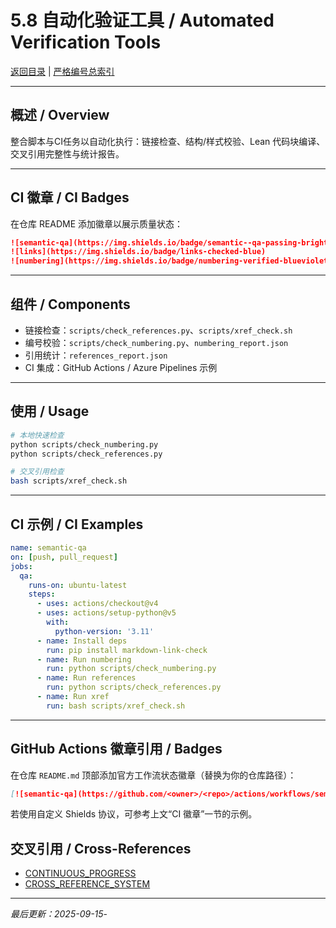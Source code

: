 # 5.8 自动化验证工具 / Automated Verification Tools

[返回目录](README.md) | [严格编号总索引](../INDEX.md)

---

## 概述 / Overview

整合脚本与CI任务以自动化执行：链接检查、结构/样式校验、Lean 代码块编译、交叉引用完整性与统计报告。

---

## CI 徽章 / CI Badges

在仓库 README 添加徽章以展示质量状态：

```markdown
![semantic-qa](https://img.shields.io/badge/semantic--qa-passing-brightgreen)
![links](https://img.shields.io/badge/links-checked-blue)
![numbering](https://img.shields.io/badge/numbering-verified-blueviolet)
```

---

## 组件 / Components

- 链接检查：`scripts/check_references.py`、`scripts/xref_check.sh`
- 编号校验：`scripts/check_numbering.py`、`numbering_report.json`
- 引用统计：`references_report.json`
- CI 集成：GitHub Actions / Azure Pipelines 示例

---

## 使用 / Usage

```bash
# 本地快速检查
python scripts/check_numbering.py
python scripts/check_references.py

# 交叉引用检查
bash scripts/xref_check.sh
```

---

## CI 示例 / CI Examples

```yaml
name: semantic-qa
on: [push, pull_request]
jobs:
  qa:
    runs-on: ubuntu-latest
    steps:
      - uses: actions/checkout@v4
      - uses: actions/setup-python@v5
        with:
          python-version: '3.11'
      - name: Install deps
        run: pip install markdown-link-check
      - name: Run numbering
        run: python scripts/check_numbering.py
      - name: Run references
        run: python scripts/check_references.py
      - name: Run xref
        run: bash scripts/xref_check.sh
```

---

## GitHub Actions 徽章引用 / Badges

在仓库 `README.md` 顶部添加官方工作流状态徽章（替换为你的仓库路径）：

```markdown
[![semantic-qa](https://github.com/<owner>/<repo>/actions/workflows/semantic-qa.yml/badge.svg)](https://github.com/<owner>/<repo>/actions/workflows/semantic-qa.yml)
```

若使用自定义 Shields 协议，可参考上文“CI 徽章”一节的示例。

## 交叉引用 / Cross-References

- [CONTINUOUS_PROGRESS](../CONTINUOUS_PROGRESS.md)
- [CROSS_REFERENCE_SYSTEM](../CROSS_REFERENCE_SYSTEM.md)

---

*最后更新：2025-09-15*-
